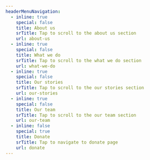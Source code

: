 ```yaml
---
headerMenuNavigation:
  - inline: true
    special: false
    title: About us
    srTitle: Tap to scroll to the about us section
    url: about-us
  - inline: true
    special: false
    title: What we do
    srTitle: Tap to scroll to the what we do section
    url: what-we-do
  - inline: true
    special: false
    title: Our stories
    srTitle: Tap to scroll to the our stories section
    url: our-stories
  - inline: true
    special: false
    title: Our team
    srTitle: Tap to scroll to the our team section
    url: our-team
  - inline: false
    special: true
    title: Donate
    srTitle: Tap to navigate to donate page
    url: donate
---
```

